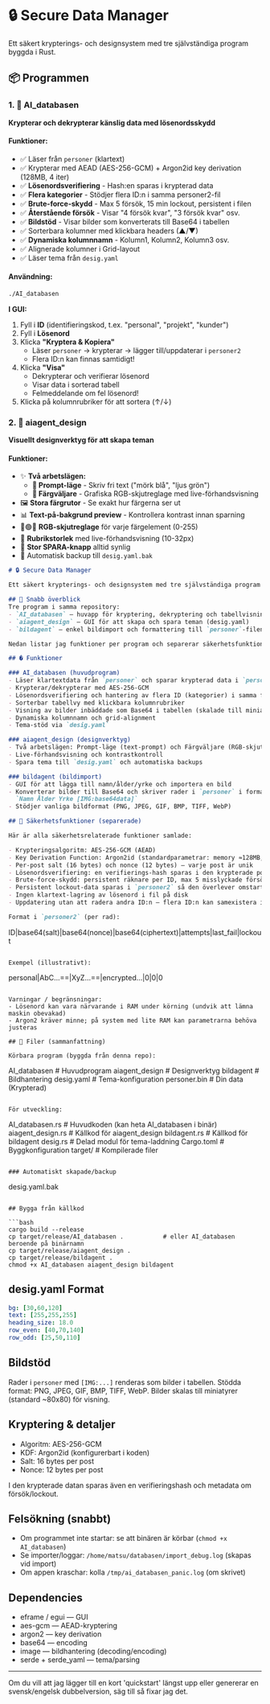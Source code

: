 # 🔒 Secure Data Manager

Ett säkert krypterings- och designsystem med tre självständiga program byggda i Rust.

## 📦 Programmen

### 1. 🔐 AI_databasen
**Krypterar och dekrypterar känslig data med lösenordsskydd**

#### Funktioner:
- ✅ Läser från `personer` (klartext)
- ✅ Krypterar med AEAD (AES-256-GCM) + Argon2id key derivation (128MB, 4 iter)
- ✅ **Lösenordsverifiering** - Hash:en sparas i krypterad data
- ✅ **Flera kategorier** - Stödjer flera ID:n i samma personer2-fil
- ✅ **Brute-force-skydd** - Max 5 försök, 15 min lockout, persistent i filen
- ✅ **Återstående försök** - Visar "4 försök kvar", "3 försök kvar" osv.
- ✅ **Bildstöd** - Visar bilder som konverterats till Base64 i tabellen
- ✅ Sorterbara kolumner med klickbara headers (▲/▼)
- ✅ **Dynamiska kolumnnamn** - Kolumn1, Kolumn2, Kolumn3 osv.
- ✅ Alignerade kolumner i Grid-layout
- ✅ Läser tema från `desig.yaml`

#### Användning:
```bash
./AI_databasen
```

**I GUI:**
1. Fyll i **ID** (identifieringskod, t.ex. "personal", "projekt", "kunder")
2. Fyll i **Lösenord** 
3. Klicka **"Kryptera & Kopiera"** 
   - Läser `personer` → krypterar → lägger till/uppdaterar i `personer2`
   - Flera ID:n kan finnas samtidigt!
4. Klicka **"Visa"** 
   - Dekrypterar och verifierar lösenord
   - Visar data i sorterad tabell
   - Felmeddelande om fel lösenord!
5. Klicka på kolumnrubriker för att sortera (↑/↓)

### 2. 🎨 aiagent_design
**Visuellt designverktyg för att skapa teman**

#### Funktioner:
- ✨ **Två arbetslägen:**
  - **📝 Prompt-läge** - Skriv fri text ("mörk blå", "ljus grön")
  - **🎨 Färgväljare** - Grafiska RGB-skjutreglage med live-förhandsvisning
- 🖼️ **Stora färgrutor** - Se exakt hur färgerna ser ut
- 📊 **Text-på-bakgrund preview** - Kontrollera kontrast innan sparning
- 🔴🟢🔵 **RGB-skjutreglage** för varje färgelement (0-255)
- 📐 **Rubrikstorlek** med live-förhandsvisning (10-32px)
- 💾 **Stor SPARA-knapp** alltid synlig
- 🔄 Automatisk backup till `desig.yaml.bak`
```markdown
# 🔒 Secure Data Manager

Ett säkert krypterings- och designsystem med tre självständiga program byggda i Rust.

## 🚀 Snabb överblick
Tre program i samma repository:
- `AI_databasen` — huvapp för kryptering, dekryptering och tabellvisning
- `aiagent_design` — GUI för att skapa och spara teman (desig.yaml)
- `bildagent` — enkel bildimport och formattering till `personer`-filen

Nedan listar jag funktioner per program och separerar säkerhetsfunktionerna i en egen sektion.

## � Funktioner

### AI_databasen (huvudprogram)
- Läser klartextdata från `personer` och sparar krypterad data i `personer2`
- Krypterar/dekrypterar med AES-256-GCM
- Lösenordsverifiering och hantering av flera ID (kategorier) i samma fil
- Sorterbar tabellvy med klickbara kolumnrubriker
- Visning av bilder inbäddade som Base64 i tabellen (skalade till miniatyrer)
- Dynamiska kolumnnamn och grid-alignment
- Tema-stöd via `desig.yaml`

### aiagent_design (designverktyg)
- Två arbetslägen: Prompt-läge (text-prompt) och Färgväljare (RGB-skjutreglage)
- Live-förhandsvisning och kontrastkontroll
- Spara tema till `desig.yaml` och automatiska backups

### bildagent (bildimport)
- GUI för att lägga till namn/ålder/yrke och importera en bild
- Konverterar bilder till Base64 och skriver rader i `personer` i formatet:
  `Namn Ålder Yrke [IMG:base64data]`
- Stödjer vanliga bildformat (PNG, JPEG, GIF, BMP, TIFF, WebP)

## 🔐 Säkerhetsfunktioner (separerade)

Här är alla säkerhetsrelaterade funktioner samlade:

- Krypteringsalgoritm: AES-256-GCM (AEAD)
- Key Derivation Function: Argon2id (standardparametrar: memory ≈128MB, iterations=4, parallelism=1)
- Per-post salt (16 bytes) och nonce (12 bytes) — varje post är unik
- Lösenordsverifiering: en verifierings-hash sparas i den krypterade posten
- Brute‑force-skydd: persistent räknare per ID, max 5 misslyckade försök → 15 minuters lockout
- Persistent lockout-data sparas i `personer2` så den överlever omstart
- Ingen klartext-lagring av lösenord i fil på disk
- Uppdatering utan att radera andra ID:n — flera ID:n kan samexistera i `personer2`

Format i `personer2` (per rad):
```
ID|base64(salt)|base64(nonce)|base64(ciphertext)|attempts|last_fail|lockout
```

Exempel (illustrativt):
```
personal|AbC...==|XyZ...==|encrypted...|0|0|0
```

Varningar / begränsningar:
- Lösenord kan vara närvarande i RAM under körning (undvik att lämna maskin obevakad)
- Argon2 kräver minne; på system med lite RAM kan parametrarna behöva justeras

## 📁 Filer (sammanfattning)

Körbara program (byggda från denna repo):
```
AI_databasen          # Huvudprogram
aiagent_design         # Designverktyg
bildagent              # Bildhantering
desig.yaml             # Tema-konfiguration
personer.bin               # Din data (Krypterad)

```

För utveckling:
```
AI_databasen.rs        # Huvudkoden (kan heta AI_databasen i binär)
aiagent_design.rs      # Källkod för aiagent_design
bildagent.rs           # Källkod för bildagent
desig.rs               # Delad modul för tema-laddning
Cargo.toml             # Byggkonfiguration
target/                # Kompilerade filer
```

### Automatiskt skapade/backup
```
desig.yaml.bak

```

## Bygga från källkod

```bash
cargo build --release
cp target/release/AI_databasen .           # eller AI_databasen beroende på binärnamn
cp target/release/aiagent_design .
cp target/release/bildagent .
chmod +x AI_databasen aiagent_design bildagent
```

## desig.yaml Format

```yaml
bg: [30,60,120]
text: [255,255,255]
heading_size: 18.0
row_even: [40,70,140]
row_odd: [25,50,110]
```

## Bildstöd

Rader i `personer` med `[IMG:...]` renderas som bilder i tabellen. Stödda format: PNG, JPEG, GIF, BMP, TIFF, WebP. Bilder skalas till miniatyrer (standard ~80x80) för visning.

## Kryptering & detaljer

- Algoritm: AES-256-GCM
- KDF: Argon2id (konfigurerbart i koden)
- Salt: 16 bytes per post
- Nonce: 12 bytes per post

I den krypterade datan sparas även en verifieringshash och metadata om försök/lockout.

## Felsökning (snabbt)

- Om programmet inte startar: se att binären är körbar (`chmod +x AI_databasen`)
- Se importer/loggar: `/home/matsu/databasen/import_debug.log` (skapas vid import)
- Om appen kraschar: kolla `/tmp/ai_databasen_panic.log` (om skrivet)

## Dependencies

- eframe / egui — GUI
- aes-gcm — AEAD-kryptering
- argon2 — key derivation
- base64 — encoding
- image — bildhantering (decoding/encoding)
- serde + serde_yaml — tema/parsing

---

Om du vill att jag lägger till en kort 'quickstart' längst upp eller genererar en svensk/engelsk dubbelversion, säg till så fixar jag det.
```

